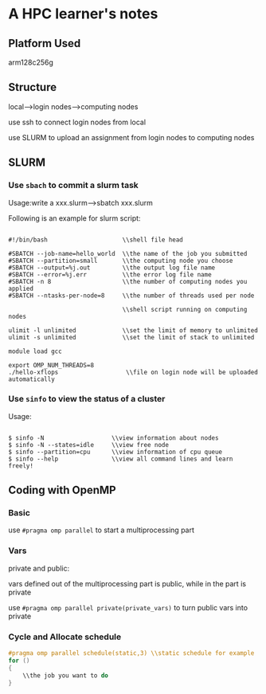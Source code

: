 # A HPC learner's notes
## Platform Used
arm128c256g

## Structure
local-->login nodes-->computing nodes

use ssh to connect login nodes from local

use SLURM to upload an assignment from login nodes to computing nodes

## SLURM
### Use ```sbach``` to commit a slurm task
Usage:write a xxx.slurm-->sbatch xxx.slurm

Following is an example for slurm script:

```shell

#!/bin/bash                     \\shell file head

#SBATCH --job-name=hello_world  \\the name of the job you submitted
#SBATCH --partition=small       \\the computing node you choose
#SBATCH --output=%j.out         \\the output log file name
#SBATCH --error=%j.err          \\the error log file name
#SBATCH -n 8                    \\the number of computing nodes you applied
#SBATCH --ntasks-per-node=8     \\the number of threads used per node

                                \\shell script running on computing nodes

ulimit -l unlimited             \\set the limit of memory to unlimited
ulimit -s unlimited             \\set the limit of stack to unlimited

module load gcc

export OMP_NUM_THREADS=8
./hello-xflops                   \\file on login node will be uploaded automatically

```

### Use ```sinfo``` to view the status of a cluster
Usage:
```

$ sinfo -N                   \\view information about nodes
$ sinfo -N --states=idle     \\view free node
$ sinfo --partition=cpu      \\view information of cpu queue
$ sinfo --help               \\view all command lines and learn freely!

```

## Coding with OpenMP
### Basic
use ```#pragma omp parallel``` to start a multiprocessing part

### Vars
private and public:

vars defined out of the multiprocessing part is public, while in the part is private

use ```#pragma omp parallel private(private_vars)``` to turn public vars into private
### Cycle and Allocate schedule
```C
#pragma omp parallel schedule(static,3) \\static schedule for example
for ()
{
    \\the job you want to do
}
```